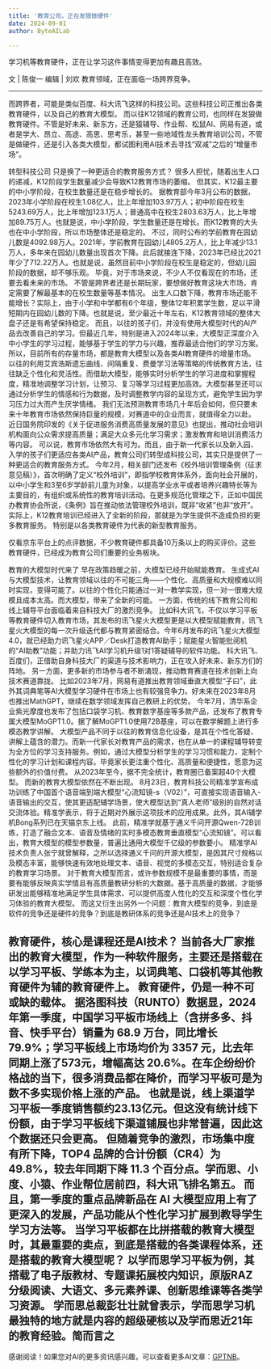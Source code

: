 ```yaml
---
title: '教育公司，正在发狠做硬件'
date: 2024-09-01
author: ByteAILab

---
```


学习机等教育硬件，正在让学习这件事情变得更加有趣且高效。

文 | 陈俊一
编辑 | 刘欢
教育领域，正在面临一场跨界竞争。

---

而跨界者，可能是类似百度、科大讯飞这样的科技公司。这些科技公司正推出各类教育硬件，以及自己的教育大模型。
而以往K12领域的教育公司，也同样在发狠做教育硬件。不管是好未来、新东方，还是猿辅导、作业帮、松鼠AI、网易有道，或者是学大、昂立、高途、高思、思考乐，甚至一些地域性龙头教育培训公司，不管是做硬件，还是引入各类大模型，都试图利用AI技术去寻找“双减”之后的“增量市场”。

转型科技公司
只是换了一种更适合的教育服务方式？
很多人担忧，随着出生人口的递减，K12阶段学生数量减少会导致K12教育市场的萎缩。
但其实，K12最主要的中小学阶段，在校生数量还是在稳步增长的。
据教育部今年3月公布的数据，2023年小学阶段在校生1.08亿人，比上年增加103.97万人；初中阶段在校生5243.69万人，比上年增加123.1万人；普通高中在校生2803.63万人，比上年增加89.75万人。也就是说，中小学阶段，学生数量还是在增长。而K12教育的大头也在中小学阶段，所以市场整体还是稳定的。
不过，同时公布的学前教育在园幼儿数是4092.98万人。2021年，学前教育在园幼儿4805.2万人，比上年减少13.1万人，多年来在园幼儿数量出现首次下降。此后就接连下降，2023年已经比2021年少了712.22万人。也就是说，虽然目前中小学阶段在校生是稳定的，但幼儿园阶段的数据，却不够乐观。
毕竟，对于市场来说，不少人不仅看现在的市场，还要去看未来的市场。
不管是跨界者还是长期玩家，要想做好教育这块大市场，肯定需要了解最基本的在校生数量等基本情况。
出生人口数下降，教育市场还能不能增长？实际上，由于小学和中学都有6个年级，整体12年积累学生数，足以平滑短期内在园幼儿数的下降。也就是说，至少最近十年左右，K12教育领域的整体大盘子还是有希望保持稳定。
而且，以往的孩子们，并没有使用大模型时代的AI产品去改善自己的学习。但最近几年，特别是进入2024年以来，大模型正深度介入中小学生的学习过程，能够基于学生的学力与兴趣，推荐最适合他们的学习方案。所以，目前所有的存量市场，都是教育大模型以及各类AI教育硬件的增量市场。
以往的利用艾宾浩斯遗忘曲线、间隔重复、费曼学习法等策略的传统教育方法，往往缺乏个性化和灵活性。而借助大模型，能够实时分析学生的学习进度和掌握程度，精准地调整学习计划，让预习、复习等学习过程更加高效。大模型甚至还可以通过分析学生的情感和行为数据，及时调整教学内容的呈现方式，避免学生因为学习压力过大而产生厌学情绪。
我们无法预测教育市场几十年后会如何，但只要未来十年教育市场依然保持巨量的规模，对赛道中的企业而言，就值得全力以赴。
近日国务院印发的《关于促进服务消费高质量发展的意见》也提出，推动社会培训机构面向公众需求提高质量；满足大众多元化学习需求；激发教育和培训消费活力等内容。
可以说，教育市场依然大有可为。而且，由于新一代家长以及新入园、入学的孩子们更适应各类AI产品，教育公司们转型成科技公司，其实只是提供了一种更适合的教育服务方式。
今年2月，相关部门还发布《校外培训管理条例（征求意见稿）》，首次明确了定义“校外培训”，即指学校教育体系外，面向社会开展的，以中小学生和3至6岁学龄前儿童为对象，以提高学业水平或者培养兴趣特长等为主要目的，有组织或系统性的教育培训活动。在更多规范化管理之下，正如中国民办教育协会所说，《条例》旨在推动依法管理校外培训，既非“收紧”也非“放开”。
实际上，K12教育培训已经进入了全新的阶段，那就是为学生提供不造成负担的更多教育服务。
特别是以各类教育硬件为代表的新型教育服务。

仅看京东平台上的点评数据，不少教育硬件都具备10万条以上的购买评价。这些教育硬件，已经成为教育公司们重要的业务板块。

教育的大模型时代来了
早在政策趋暖之前，大模型已经开始赋能教育。
生成式AI与大模型技术，让教育领域以往的不可能三角——个性化、高质量和大规模难以同时实现，变得可能了。以往的个性化只能通过一对一教学实现，但一对一很难大规模且成本太高。而大模型，带来了全新的可能。
一方面，传统的线下教育公司和线上辅导平台面临着来自科技大厂的激烈竞争。
比如科大讯飞，不仅以学习平板等教育硬件切入教育市场，其发布的讯飞星火大模型更是以大模型赋能教育，讯飞星火大模型的每一次升级迭代都与教育紧密结合。今年6月发布的讯飞星火大模型4.0，就已经助力讯飞星火APP／Desk打造教育AI助手；赋能星火智能批阅机的“AI助教”功能；并助力讯飞AI学习机升级1对1答疑辅导的软件功能。
科大讯飞、百度们，正借助自身科技大厂的渠道与技术影响力，正在攻入好未来、新东方们的阵地。
另一方面，更多新的市场参与者不断涌现，推动教育赛道在技术创新上向技术赛道靠拢。
比如2023年7月，网易有道推出教育领域垂直大模型“子曰”，此外其词典笔等AI大模型学习硬件在市场上也有较强竞争力。好未来在2023年8月也推出MathGPT，继续在数学领域发挥自己教研上的优势。
今年7月，清华系企业紫光摩度也发布了包括口袋学习机、教育数字基座等多款产品，还发布了教育专属大模型MoGPT1.0。据了解MoGPT1.0使用72B基座，可以在数学解题上进行多模态教学讲解。
大模型产品不同于以往的教育信息化设备，是其在个性化答疑、讲解上蕴含的潜力。而新一代家长对教育产品的需求，也在从单一的课程辅导转变为全方位的学习支持服务。例如，通过大模型分析学生的学习习惯和能力，定制个性化的学习计划和课程内容。毕竟家长更注重个性化、高质量和便捷性，愿意为这些额外的价值付费。
从2023年至今，据不完全统计，教育圈已备案超40个大模型。
而新的教育大模型依然在不断出现。
8月23日，教育科技公司精准学宣布成功训练了中国首个语音端到端大模型“心流知镜-s（V02）”，可直接实现语音输入-语音输出的交互，使其更适配辅学场景，使大模型达到“真人老师”级别的自然对话交流体验。精准学表示，将于近期对外展示这项技术的应用成果。此外，其AI辅学机Bong系列已在天猫京东上线。
此前，精准学就基于通义千问开源Qwen-72B训练，打造了融合文本、语音及情绪的实时多模态教育垂直模型“心流知镜”。可以看出，教育大模型的模型参数量，普遍比通用大模型千亿级的参数要小。
精准学AI技术负责人张宁就曾解释，之所以选择通义千问的开源大模型，是因其尺寸规格以及模态丰富，能够快速有效地处理文本、语音、视觉的多模态交互，特别适合复杂的教育学习场景。
对于教育大模型而言，或许参数规模不是最重要的事情，而是要有能够反映真实学情且有高质量教研分析的大数据。基于高质量的数据，才能够研发出能够精准地满足学生具体需求、可以提供高度人性化的交互和深度个性化学习体验的教育大模型。
而这又衍生出另外一个问题：教育大模型的竞争，到底是软件的竞争还是硬件的竞争？到底是教研体系的竞争还是AI技术上的竞争？

教育硬件，核心是课程还是AI技术？
当前各大厂家推出的教育大模型，作为一种软件服务，主要还是搭载在以学习平板、学练本为主，以词典笔、口袋机等其他教育硬件为辅的教育硬件上。
教育硬件，仍是一种不可或缺的载体。
据洛图科技（RUNTO）数据显，2024 年第一季度，中国学习平板市场线上（含拼多多、抖音、快手平台）销量为 68.9 万台，同比增长 79.9%；学习平板线上市场均价为 3357 元，比去年同期上涨了573元，增幅高达 20.6%。在车企纷纷价格战的当下，很多消费品都在降价，而学习平板可是为数不多实现价格上涨的产品。
也就是说，线上渠道学习平板一季度销售额约23.13亿元。但这没有统计线下份额，由于学习平板线下渠道铺展也非常普遍，因此这个数据还只会更高。
但随着竞争的激烈，市场集中度有所下降，TOP4 品牌的合计份额（CR4）为 49.8%，较去年同期下降 11.3 个百分点。学而思、小度、小猿、作业帮位居前四，科大讯飞排名第五。
而且，第一季度的重点品牌新品在 AI 大模型应用上有了更深入的发展，产品功能从个性化学习扩展到教导学生学习方法等。
当学习平板都在比拼搭载的教育大模型时，其最重要的卖点，到底是搭载的各类课程体系，还是搭载的教育大模型呢？
以学而思学习平板为例，其搭载了电子版教材、专题课拓展校内知识，原版RAZ分级阅读、大语文、多元素养课、创新思维课等各类学习资源。
学而思总裁彭壮壮就曾表示，学而思学习机最独特的地方就是内容的超级硬核以及学而思近21年的教育经验。简而言之
---
感谢阅读！如果您对AI的更多资讯感兴趣，可以查看更多AI文章：[GPTNB](https://gptnb.com)。